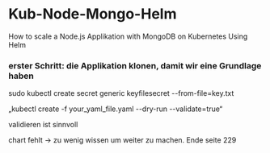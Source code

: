 # Kub-Node-Mongo-Helm
How to scale a Node.js Applikation with MongoDB on Kubernetes Using Helm

### erster Schritt: die Applikation klonen, damit wir eine Grundlage haben 


sudo kubectl create secret generic keyfilesecret --from-file=key.txt



„kubectl create -f your_yaml_file.yaml --dry-run --validate=true“

validieren ist sinnvoll 

chart fehlt -> zu wenig wissen um weiter zu machen. Ende seite 229